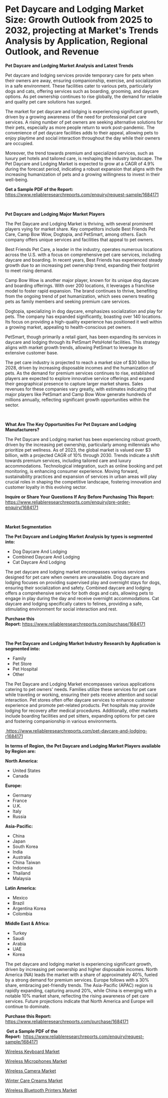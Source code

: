 <p><h1>Pet Daycare and Lodging Market Size: Growth Outlook from 2025 to 2032, projecting at Market's Trends Analysis by Application, Regional Outlook, and Revenue</h1></p><p><strong>Pet Daycare and Lodging Market Analysis and Latest Trends</strong></p>
<p><p>Pet daycare and lodging services provide temporary care for pets when their owners are away, ensuring companionship, exercise, and socialization in a safe environment. These facilities cater to various pets, particularly dogs and cats, offering services such as boarding, grooming, and daycare options. As pet ownership continues to rise globally, the demand for reliable and quality pet care solutions has surged.</p><p>The market for pet daycare and lodging is experiencing significant growth, driven by a growing awareness of the need for professional pet care services. A rising number of pet owners are seeking alternative solutions for their pets, especially as more people return to work post-pandemic. The convenience of pet daycare facilities adds to their appeal, allowing pets to enjoy playtime and social interaction throughout the day while their owners are occupied.</p><p>Moreover, the trend towards premium and specialized services, such as luxury pet hotels and tailored care, is reshaping the industry landscape. The Pet Daycare and Lodging Market is expected to grow at a CAGR of 4.9% during the forecast period, indicating a robust expansion that aligns with the increasing humanization of pets and a growing willingness to invest in their well-being.</p></p>
<p><strong>Get a Sample PDF of the Report:&nbsp;</strong> <a href="https://www.reliableresearchreports.com/enquiry/request-sample/1684171?utm_campaign=121&utm_medium=2&utm_source=Github&utm_content=ia&utm_term=04042025&utm_id=pet-daycare-and-lodging">https://www.reliableresearchreports.com/enquiry/request-sample/1684171</a></p>
<p>&nbsp;</p>
<p><strong>Pet Daycare and Lodging Major Market Players</strong></p>
<p><p>The Pet Daycare and Lodging Market is thriving, with several prominent players vying for market share. Key competitors include Best Friends Pet Care, Camp Bow Wow, Dogtopia, and PetSmart, among others. Each company offers unique services and facilities that appeal to pet owners.</p><p>Best Friends Pet Care, a leader in the industry, operates numerous locations across the U.S. with a focus on comprehensive pet care services, including daycare and boarding. In recent years, Best Friends has experienced steady growth due to an increasing pet ownership trend, expanding their footprint to meet rising demand.</p><p>Camp Bow Wow is another major player, known for its unique dog daycare and boarding offerings. With over 200 locations, it leverages a franchise model to foster rapid expansion. The brand continues to thrive, benefiting from the ongoing trend of pet humanization, which sees owners treating pets as family members and seeking premium care services.</p><p>Dogtopia, specializing in dog daycare, emphasizes socialization and play for pets. The company has expanded significantly, boasting over 140 locations. Its focus on providing a high-quality experience has positioned it well within a growing market, appealing to health-conscious pet owners.</p><p>PetSmart, though primarily a retail giant, has been expanding its services in daycare and lodging through its PetSmart PetsHotel facilities. This strategy aligns with market growth trends, allowing PetSmart to leverage its extensive customer base.</p><p>The pet care industry is projected to reach a market size of $30 billion by 2028, driven by increasing disposable incomes and the humanization of pets. As the demand for premium services continues to rise, established players are expected to explore innovative service offerings and expand their geographical presence to capture larger market shares. Sales revenues for these companies vary greatly, with estimates indicating that major players like PetSmart and Camp Bow Wow generate hundreds of millions annually, reflecting significant growth opportunities within the sector.</p></p>
<p>&nbsp;</p>
<p><strong>What Are The Key Opportunities For Pet Daycare and Lodging Manufacturers?</strong></p>
<p><p>The Pet Daycare and Lodging market has been experiencing robust growth, driven by the increasing pet ownership, particularly among millennials who prioritize pet wellness. As of 2023, the global market is valued over $3 billion, with a projected CAGR of 10% through 2030. Trends indicate a shift towards premium services, including tailored care and luxury accommodations. Technological integration, such as online booking and pet monitoring, is enhancing consumer experience. Moving forward, sustainability practices and expansion of services in urban areas will play crucial roles in shaping the competitive landscape, fostering innovation and customer loyalty in this evolving sector.</p></p>
<p><strong>Inquire or Share Your Questions If Any Before Purchasing This Report:</strong> <a href="https://www.reliableresearchreports.com/enquiry/pre-order-enquiry/1684171?utm_campaign=121&utm_medium=2&utm_source=Github&utm_content=ia&utm_term=04042025&utm_id=pet-daycare-and-lodging">https://www.reliableresearchreports.com/enquiry/pre-order-enquiry/1684171</a></p>
<p>&nbsp;</p>
<p><strong>Market Segmentation</strong></p>
<p><strong>The Pet Daycare and Lodging Market Analysis by types is segmented into:</strong></p>
<p><ul><li>Dog Daycare And Lodging</li><li>Combined Daycare And Lodging</li><li>Cat Daycare And Lodging</li></ul></p>
<p><p>The pet daycare and lodging market encompasses various services designed for pet care when owners are unavailable. Dog daycare and lodging focuses on providing supervised play and overnight stays for dogs, ensuring their socialization and safety. Combined daycare and lodging offers a comprehensive service for both dogs and cats, allowing pets to engage in play during the day and receive overnight accommodations. Cat daycare and lodging specifically caters to felines, providing a safe, stimulating environment for social interaction and rest.</p></p>
<p><strong>Purchase this Report:&nbsp;</strong><a href="https://www.reliableresearchreports.com/purchase/1684171?utm_campaign=121&utm_medium=2&utm_source=Github&utm_content=ia&utm_term=04042025&utm_id=pet-daycare-and-lodging">https://www.reliableresearchreports.com/purchase/1684171</a></p>
<p>&nbsp;</p>
<p><strong>The Pet Daycare and Lodging Market Industry Research by Application is segmented into:</strong></p>
<p><ul><li>Family</li><li>Pet Store</li><li>Pet Hospital</li><li>Other</li></ul></p>
<p><p>The Pet Daycare and Lodging Market encompasses various applications catering to pet owners' needs. Families utilize these services for pet care while traveling or working, ensuring their pets receive attention and social interaction. Pet stores often offer daycare services to enhance customer experience and promote pet-related products. Pet hospitals may provide lodging for recovery after medical procedures. Additionally, other markets include boarding facilities and pet sitters, expanding options for pet care and fostering companionship in various environments.</p></p>
<p><a href="https://www.reliableresearchreports.com/pet-daycare-and-lodging-r1684171?utm_campaign=121&utm_medium=2&utm_source=Github&utm_content=ia&utm_term=04042025&utm_id=pet-daycare-and-lodging">&nbsp;https://www.reliableresearchreports.com/pet-daycare-and-lodging-r1684171</a></p>
<p><strong>In terms of Region, the Pet Daycare and Lodging Market Players available by Region are:</strong></p>
<p>
    <p> <strong> North America: </strong>
        <ul>
            <li>United States</li>
            <li>Canada</li>
        </ul>
        </p> 
    <p> <strong> Europe: </strong>
        <ul>
            <li>Germany</li>
            <li>France</li>
            <li>U.K.</li>
            <li>Italy</li>
            <li>Russia</li>
        </ul>
        </p> 
    <p> <strong> Asia-Pacific: </strong>
        <ul>
            <li>China</li>
            <li>Japan</li>
            <li>South Korea</li>
            <li>India</li>
            <li>Australia</li>
            <li>China Taiwan</li>
            <li>Indonesia</li>
            <li>Thailand</li>
            <li>Malaysia</li>
        </ul>
        </p> 
    <p> <strong> Latin America: </strong>
        <ul>
            <li>Mexico</li>
            <li>Brazil</li>
            <li>Argentina Korea</li>
            <li>Colombia</li>
        </ul>
        </p> 
    <p> <strong> Middle East & Africa: </strong>
        <ul>
            <li>Turkey</li>
            <li>Saudi</li>
            <li>Arabia</li>
            <li>UAE</li>
            <li>Korea</li>
        </ul>
    </p>
    </p>
<p><p>The pet daycare and lodging market is experiencing significant growth, driven by increasing pet ownership and higher disposable incomes. North America (NA) leads the market with a share of approximately 40%, fueled by a strong demand for premium services. Europe follows with a 30% share, embracing pet-friendly trends. The Asia-Pacific (APAC) region is rapidly expanding, capturing around 20%, while China is emerging with a notable 10% market share, reflecting the rising awareness of pet care services. Future projections indicate that North America and Europe will continue to dominate.</p></p>
<p><strong>Purchase this Report: </strong><a href="https://www.reliableresearchreports.com/purchase/1684171?utm_campaign=121&utm_medium=2&utm_source=Github&utm_content=ia&utm_term=04042025&utm_id=pet-daycare-and-lodging">https://www.reliableresearchreports.com/purchase/1684171</a></p>
<p>&nbsp;<strong>Get a Sample PDF of the Report:&nbsp;&nbsp;</strong><a href="https://www.reliableresearchreports.com/enquiry/request-sample/1684171?utm_campaign=121&utm_medium=2&utm_source=Github&utm_content=ia&utm_term=04042025&utm_id=pet-daycare-and-lodging">https://www.reliableresearchreports.com/enquiry/request-sample/1684171</a></p>
<p><strong></strong></p>
<p><p><a href="https://github.com/tabormahay2f/Market-Research-Report-List-1/blob/main/wireless-keyboard-market.md?utm_campaign=121&utm_medium=2&utm_source=Github&utm_content=ia&utm_term=04042025&utm_id=pet-daycare-and-lodging">Wireless Keyboard Market</a></p><p><a href="https://github.com/zdybelzinn/Market-Research-Report-List-1/blob/main/wireless-microphones-market.md?utm_campaign=121&utm_medium=2&utm_source=Github&utm_content=ia&utm_term=04042025&utm_id=pet-daycare-and-lodging">Wireless Microphones Market</a></p><p><a href="https://github.com/naingbiner7i/Market-Research-Report-List-1/blob/main/wireless-camera-market.md?utm_campaign=121&utm_medium=2&utm_source=Github&utm_content=ia&utm_term=04042025&utm_id=pet-daycare-and-lodging">Wireless Camera Market</a></p><p><a href="https://github.com/baatetoshda/Market-Research-Report-List-1/blob/main/winter-care-creams-market.md?utm_campaign=121&utm_medium=2&utm_source=Github&utm_content=ia&utm_term=04042025&utm_id=pet-daycare-and-lodging">Winter Care Creams Market</a></p><p><a href="https://github.com/siwerhommer97/Market-Research-Report-List-1/blob/main/wireless-bluetooth-printers-market.md?utm_campaign=121&utm_medium=2&utm_source=Github&utm_content=ia&utm_term=04042025&utm_id=pet-daycare-and-lodging">Wireless Bluetooth Printers Market</a></p></p>